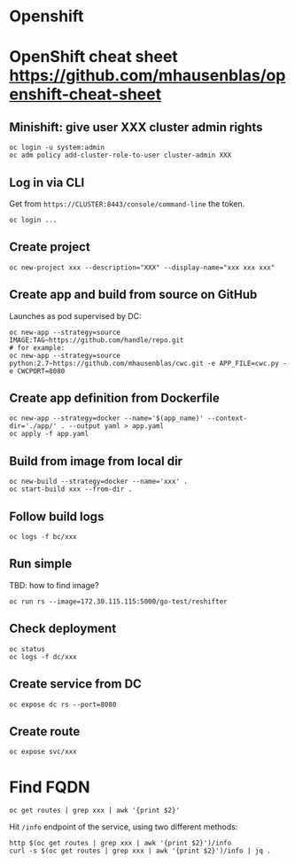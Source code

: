 # Openshift

# OpenShift cheat sheet https://github.com/mhausenblas/openshift-cheat-sheet
## Minishift: give user XXX cluster admin rights
```
oc login -u system:admin
oc adm policy add-cluster-role-to-user cluster-admin XXX
```
## Log in via CLI
Get from `https://CLUSTER:8443/console/command-line` the token.
```
oc login ...
```
## Create project
```
oc new-project xxx --description="XXX" --display-name="xxx xxx xxx"
```
## Create app and build from source on GitHub

Launches as pod supervised by DC:

```
oc new-app --strategy=source IMAGE:TAG~https://github.com/handle/repo.git
# for example:
oc new-app --strategy=source python:2.7~https://github.com/mhausenblas/cwc.git -e APP_FILE=cwc.py -e CWCPORT=8080
```


## Create app definition from Dockerfile

```
oc new-app --strategy=docker --name='$(app_name)' --context-dir='./app/' . --output yaml > app.yaml
oc apply -f app.yaml
```

## Build from image from local dir

```
oc new-build --strategy=docker --name='xxx' .
oc start-build xxx --from-dir .
```

## Follow build logs

```
oc logs -f bc/xxx
```

## Run simple

TBD: how to find image?

```
oc run rs --image=172.30.115.115:5000/go-test/reshifter
```

## Check deployment

```
oc status
oc logs -f dc/xxx
```

## Create service from DC

```
oc expose dc rs --port=8080
```

## Create route

```
oc expose svc/xxx
```

# Find FQDN

```
oc get routes | grep xxx | awk '{print $2}'
```

Hit `/info` endpoint of the service, using two different methods:

```
http $(oc get routes | grep xxx | awk '{print $2}')/info
curl -s $(oc get routes | grep xxx | awk '{print $2}')/info | jq .
```
